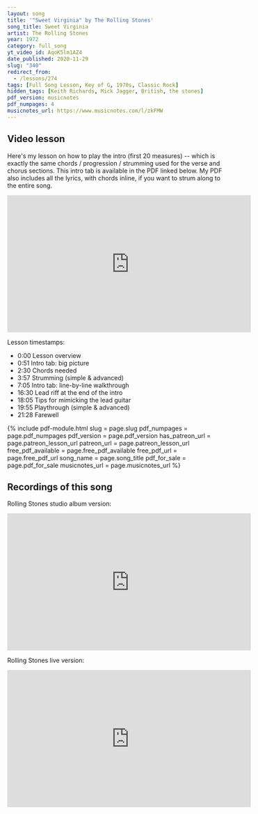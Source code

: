 ```yaml
---
layout: song
title: '"Sweet Virginia" by The Rolling Stones'
song_title: Sweet Virginia
artist: The Rolling Stones
year: 1972
category: full_song
yt_video_id: AqoK5lm1AZ4
date_published: 2020-11-29
slug: "340"
redirect_from:
  - /lessons/274
tags: [Full Song Lesson, Key of G, 1970s, Classic Rock]
hidden_tags: [Keith Richards, Mick Jagger, British, the stones]
pdf_version: musicnotes
pdf_numpages: 4
musicnotes_url: https://www.musicnotes.com/l/zkFMW
---
```


## Video lesson

Here's my lesson on how to play the intro (first 20 measures) -- which is exactly the same chords / progression / strumming used for the verse and chorus sections. This intro tab is available in the PDF linked below. My PDF also includes all the lyrics, with chords inline, if you want to strum along to the entire song.

<iframe width="560" height="315" src="https://www.youtube.com/embed/AqoK5lm1AZ4" frameborder="0" allow="accelerometer; autoplay; encrypted-media; gyroscope; picture-in-picture" allowfullscreen></iframe>

Lesson timestamps:

- 0:00 Lesson overview
- 0:51 Intro tab: big picture
- 2:30 Chords needed
- 3:57 Strumming (simple & advanced)
- 7:05 Intro tab: line-by-line walkthrough
- 16:30 Lead riff at the end of the intro
- 18:05 Tips for mimicking the lead guitar
- 19:55 Playthrough (simple & advanced)
- 21:28 Farewell

<!-- <iframe width="560" height="315" src="https://www.youtube.com/embed/YS0up2Oo8Dg" frameborder="0" allow="accelerometer; autoplay; encrypted-media; gyroscope; picture-in-picture" allowfullscreen></iframe> -->

{% include pdf-module.html slug = page.slug pdf_numpages = page.pdf_numpages pdf_version = page.pdf_version has_patreon_url = page.patreon_lesson_url patreon_url = page.patreon_lesson_url free_pdf_available = page.free_pdf_available free_pdf_url = page.free_pdf_url song_name = page.song_title pdf_for_sale = page.pdf_for_sale musicnotes_url = page.musicnotes_url %}

## Recordings of this song

Rolling Stones studio album version:

<iframe width="560" height="315" src="https://www.youtube.com/embed/qLElyXFheBY" frameborder="0" allow="accelerometer; autoplay; encrypted-media; gyroscope; picture-in-picture" allowfullscreen></iframe>

Rolling Stones live version:

<iframe width="560" height="315" src="https://www.youtube.com/embed/tIfQipkkOqs" frameborder="0" allow="accelerometer; autoplay; encrypted-media; gyroscope; picture-in-picture" allowfullscreen></iframe>
